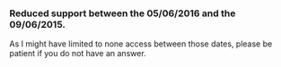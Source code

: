### Reduced support between the 05/06/2016 and the 09/06/2015.

As I might have limited to none access between those dates, please be patient if you do not have an answer.
